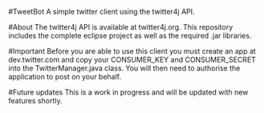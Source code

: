 #TweetBot
A simple twitter client using the twitter4j API. 

#About
The twitter4j API is available at twitter4j.org. This repository includes the complete eclipse project as well as the required .jar libraries.

#Important
Before you are able to use this client you must create an app at dev.twitter.com and copy your CONSUMER_KEY and CONSUMER_SECRET into the TwitterManager.java class. You will then need to authorise the application to post on your behalf. 

#Future updates
This is a work in progress and will be updated with new features shortly. 